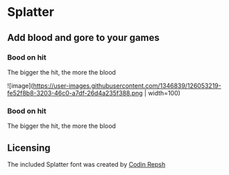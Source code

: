 # Splatter

## Add blood and gore to your games

### Bood on hit
The bigger the hit, the more the blood

![image](https://user-images.githubusercontent.com/1346839/126053219-fe52f8b8-3203-46c0-a7df-26d4a235f388.png | width=100)


### Bood on hit
The bigger the hit, the more the blood

## Licensing

The included Splatter font was created by [Codin Repsh]( https://www.dafont.com/profile.php?user=362757)
